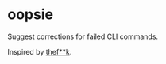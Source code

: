 # oopsie

Suggest corrections for failed CLI commands.

Inspired by [thef**k](https://github.com/nvbn/thefuck).
